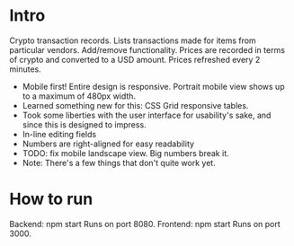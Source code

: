 # Intro

Crypto transaction records. Lists transactions made for items from particular vendors. Add/remove functionality.
Prices are recorded in terms of crypto and converted to a USD amount. Prices refreshed every 2 minutes.

* Mobile first! Entire design is responsive. Portrait mobile view shows up to a maximum of 480px width.
* Learned something new for this: CSS Grid responsive tables.
* Took some liberties with the user interface for usability's sake, and since this is designed to impress.
* In-line editing fields
* Numbers are right-aligned for easy readability
* TODO: fix mobile landscape view. Big numbers break it.
* Note: There's a few things that don't quite work yet.

# How to run

Backend: npm start
    Runs on port 8080.
Frontend: npm start
    Runs on port 3000.
